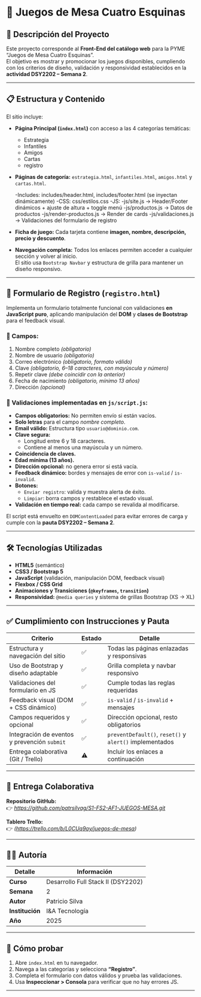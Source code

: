 # 🎲 Juegos de Mesa Cuatro Esquinas

## 🌟 Descripción del Proyecto
Este proyecto corresponde al **Front-End del catálogo web** para la PYME “Juegos de Mesa Cuatro Esquinas”.  
El objetivo es mostrar y promocionar los juegos disponibles, cumpliendo con los criterios de diseño, validación y responsividad establecidos en la **actividad DSY2202 – Semana 2**.

---

## 📋 Estructura y Contenido

El sitio incluye:

- **Página Principal (`index.html`)** con acceso a las 4 categorías temáticas:
  - Estrategia  
  - Infantiles  
  - Amigos  
  - Cartas  
  - registro

- **Páginas de categoría:** `estrategia.html`, `infantiles.html`, `amigos.html` y `cartas.html`.

  -Includes: includes/header.html, includes/footer.html (se inyectan dinámicamente)
  -CSS: css/estilos.css
  -JS:
    -js/site.js → Header/Footer dinámicos + ajuste de altura + toggle menú
    -js/productos.js → Datos de productos
    -js/render-productos.js → Render de cards
    -js/validaciones.js → Validaciones del formulario de registro

- **Ficha de juego:** Cada tarjeta contiene **imagen, nombre, descripción, precio y descuento**.

- **Navegación completa:** Todos los enlaces permiten acceder a cualquier sección y volver al inicio.  
  El sitio usa `Bootstrap Navbar` y estructura de grilla para mantener un diseño responsivo.

---

## 🧩 Formulario de Registro (`registro.html`)

Implementa un formulario totalmente funcional con validaciones **en JavaScript puro**, aplicando manipulación del **DOM** y **clases de Bootstrap** para el feedback visual.

### 🧾 Campos:
1. Nombre completo *(obligatorio)*  
2. Nombre de usuario *(obligatorio)*  
3. Correo electrónico *(obligatorio, formato válido)*  
4. Clave *(obligatorio, 6–18 caracteres, con mayúscula y número)*  
5. Repetir clave *(debe coincidir con la anterior)*  
6. Fecha de nacimiento *(obligatorio, mínimo 13 años)*  
7. Dirección *(opcional)*  

### 🧠 Validaciones implementadas en `js/script.js`:
- **Campos obligatorios:** No permiten envío si están vacíos.  
- **Solo letras** para el campo *nombre completo*.  
- **Email válido:** Estructura tipo `usuario@dominio.com`.  
- **Clave segura:**  
  - Longitud entre 6 y 18 caracteres.  
  - Contiene al menos una mayúscula y un número.  
- **Coincidencia de claves.**  
- **Edad mínima (13 años).**  
- **Dirección opcional:** no genera error si está vacía.  
- **Feedback dinámico:** bordes y mensajes de error con `is-valid` / `is-invalid`.  
- **Botones:**
  - `Enviar registro`: valida y muestra alerta de éxito.  
  - `Limpiar`: borra campos y restablece el estado visual.  
- **Validación en tiempo real:** cada campo se revalida al modificarse.

El script está envuelto en `DOMContentLoaded` para evitar errores de carga y cumple con la **pauta DSY2202 – Semana 2**.

---

## 🛠️ Tecnologías Utilizadas

- **HTML5** (semántico)  
- **CSS3 / Bootstrap 5**  
- **JavaScript** (validación, manipulación DOM, feedback visual)  
- **Flexbox / CSS Grid**  
- **Animaciones y Transiciones (`@keyframes`, `transition`)**  
- **Responsividad:** `@media queries` y sistema de grillas Bootstrap (XS → XL)

---

## ✅ Cumplimiento con Instrucciones y Pauta

| Criterio | Estado | Detalle |
|-----------|---------|---------|
| Estructura y navegación del sitio | ✅ | Todas las páginas enlazadas y responsivas |
| Uso de Bootstrap y diseño adaptable | ✅ | Grilla completa y navbar responsivo |
| Validaciones del formulario en JS | ✅ | Cumple todas las reglas requeridas |
| Feedback visual (DOM + CSS dinámico) | ✅ | `is-valid` / `is-invalid` + mensajes |
| Campos requeridos y opcional | ✅ | Dirección opcional, resto obligatorios |
| Integración de eventos y prevención `submit` | ✅ | `preventDefault()`, `reset()` y `alert()` implementados |
| Entrega colaborativa (Git / Trello) | ⚠️ | Incluir los enlaces a continuación |

---

## 🤝 Entrega Colaborativa

**Repositorio GitHub:**  
👉 *https://github.com/patrsilvag/S1-FS2-AF1-JUEGOS-MESA.git*

**Tablero Trello:**  
👉 *(https://trello.com/b/L0CUq9qy/juegos-de-mesa)*

---

## 👨‍💻 Autoría

| Detalle | Información |
|----------|--------------|
| **Curso** | Desarrollo Full Stack II (DSY2202) |
| **Semana** | 2 |
| **Autor** | Patricio Silva |
| **Institución** | I&A Tecnología |
| **Año** | 2025 |

---

## 🧭 Cómo probar

1. Abre `index.html` en tu navegador.  
2. Navega a las categorías y selecciona **“Registro”**.  
3. Completa el formulario con datos válidos y prueba las validaciones.  
4. Usa **Inspeccionar > Consola** para verificar que no hay errores JS.

---

